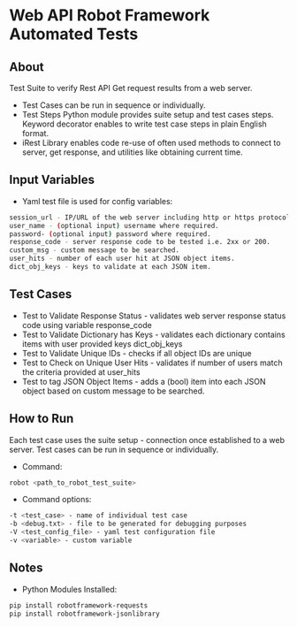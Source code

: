 # Web API Robot Framework Automated Tests
## About 
Test Suite to verify Rest API Get request results from a web server.
* Test Cases can be run in sequence or individually.
* Test Steps Python module provides suite setup and test cases steps. Keyword decorator enables to write test case steps in plain English format.
* iRest Library enables code re-use of often used methods to connect to server, get response, and utilities like obtaining current time.
## Input Variables
* Yaml test file is used for config variables:
```bash
session_url - IP/URL of the web server including http or https protocol.
user_name - (optional input) username where required.  
password- (optional input) password where required.
response_code - server response code to be tested i.e. 2xx or 200.
custom_msg - custom message to be searched.
user_hits - number of each user hit at JSON object items.
dict_obj_keys - keys to validate at each JSON item.
```
## Test Cases
* Test to Validate Response Status - validates web server response status code using variable response_code
* Test to Validate Dictionary has Keys - validates each dictionary contains items with user provided keys dict_obj_keys
* Test to Validate Unique IDs - checks if all object IDs are unique
* Test to Check on Unique User Hits - validates if number of users match the criteria provided at user_hits
* Test to tag JSON Object Items - adds a (bool) item into each JSON object based on custom message to be searched.

## How to Run
Each test case uses the suite setup - connection once established to a web server. Test cases can be run in sequence or individually.
* Command:
```bash
robot <path_to_robot_test_suite>
```
* Command options:
```bash
-t <test_case> - name of individual test case
-b <debug.txt> - file to be generated for debugging purposes
-V <test_config_file> - yaml test configuration file
-v <variable> - custom variable
```
## Notes
* Python Modules Installed:
```bash
pip install robotframework-requests
pip install robotframework-jsonlibrary
```
